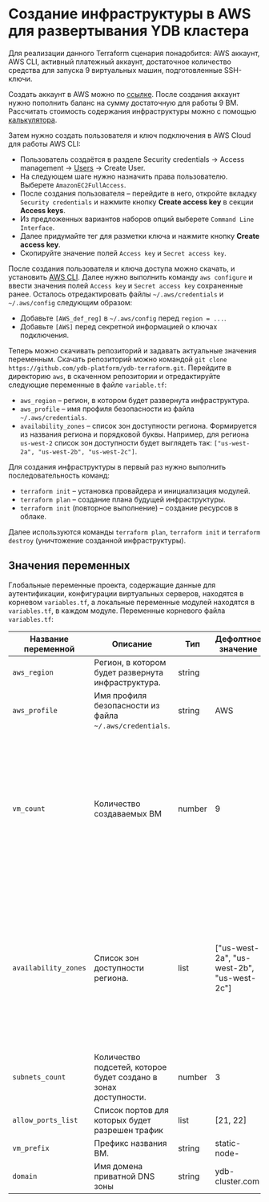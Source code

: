# Создание инфраструктуры в AWS для развертывания YDB кластера

Для реализации данного Terraform сценария понадобится: AWS аккаунт, AWS CLI, активный платежный аккаунт, достаточное количество средства для запуска 9 виртуальных машин, подготовленные SSH-ключи.

Создать аккаунт в AWS можно по [ссылке](https://console.aws.amazon.com). После создания аккаунт нужно пополнить баланс на сумму достаточную для работы 9 ВМ. Рассчитать стоимость содержания инфраструктуры можно с помощью [калькулятора](https://calculator.aws/#/createCalculator/ec2-enhancement).

Затем нужно создать пользователя и ключ подключения в AWS Cloud для работы AWS CLI:
* Пользователь создаётся в разделе Security credentials → Access management → [Users](https://console.aws.amazon.com/iam/home#/users) → Create User.
* На следующем шаге нужно назначить права пользователю. Выберете `AmazonEC2FullAccess`.
* После создания пользователя – перейдите в него, откройте вкладку `Security credentials` и нажмите кнопку **Create access key** в секции **Access keys**.
* Из предложенных вариантов наборов опций выберете `Command Line Interface`.
* Далее придумайте тег для разметки ключа и нажмите кнопку **Create access key**. 
* Скопируйте значение полей `Access key` и `Secret access key`.

После создания пользователя и ключа доступа можно скачать, и установить [AWS CLI](https://aws.amazon.com/cli/). Далее нужно выполнить команду `aws configure` и ввести значения полей `Access key` и `Secret access key` сохраненные ранее. Осталось отредактировать файлы `~/.aws/credentials` и `~/.aws/config` следующим образом:
* Добавьте `[AWS_def_reg]` в `~/.aws/config` перед `region = ...`.
* Добавьте `[AWS]` перед секретной информацией о ключах подключения.

Теперь можно скачивать репозиторий и задавать актуальные значения переменным. Скачать репозиторий можно командой `git clone https://github.com/ydb-platform/ydb-terraform.git`. Перейдите в директорию `aws`, в скаченном репозитории и отредактируйте следующие переменные в файле `variable.tf`:
* `aws_region` – регион, в котором будет развернута инфраструктура.
* `aws_profile` – имя профиля безопасности из файла `~/.aws/credentials`.
* `availability_zones` – список зон доступности региона. Формируется из названия региона и порядковой буквы. Например, для региона `us-west-2` список зон доступности будет выглядеть так: `["us-west-2a", "us-west-2b", "us-west-2c"]`.

Для создания инфраструктуры в первый раз нужно выполнить последовательность команд:
* `terraform init` – установка провайдера и инициализация модулей.
* `terraform plan` – создание плана будущей инфраструктуры.
* `terraform init` (повторное выполнение) – создание ресурсов в облаке. 

Далее используются команды `terraform plan`, `terraform init` и `terraform destroy` (уничтожение созданной инфраструктуры).

## Значения переменных

Глобальные переменные проекта, содержащие данные для аутентификации, конфигурации виртуальных серверов,  находятся в корневом `variables.tf`, а локальные переменные модулей находятся в `variables.tf`, в каждом модуле. Переменные корневого файла `variables.tf`:

| Название переменной | Описание | Тип | Дефолтное значение | Примечание |
|---------------------|----------|-----|--------------------| ---------- |
| `aws_region` | Регион, в котором будет развернута инфраструктура. | string | <region name> | |
| `aws_profile` | Имя профиля безопасности из файла `~/.aws/credentials`. | string | AWS ||
| `vm_count` | Количество создаваемых ВМ | number | 9 | Минимальное количество машин в YDB кластере должно быть не менее восьми для типа избыточности blok-4-2 и девяти ВМ для типа избыточности morrow-3-dc. |
| `availability_zones` | Список зон доступности региона. | list | ["us-west-2a", "us-west-2b", "us-west-2c"] | Формируется из названия региона и порядковой буквы. Например, для региона `us-west-2` список зон доступности будет выглядеть так: `["us-west-2a", "us-west-2b", "us-west-2c"]`. |
| `subnets_count` | Количество подсетей, которое будет создано в зонах доступности. | number | 3 ||
| `allow_ports_list` | Список портов для которых будет разрешен трафик | list | [21, 22] ||
| `vm_prefix` | Префикс названия ВМ. | string | static-node- ||
| `domain` | Имя домена приватной DNS зоны | string | ydb-cluster.com ||

